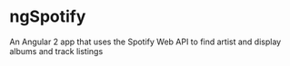# ngSpotify

An Angular 2 app that uses the Spotify Web API to find artist and display albums and track listings
